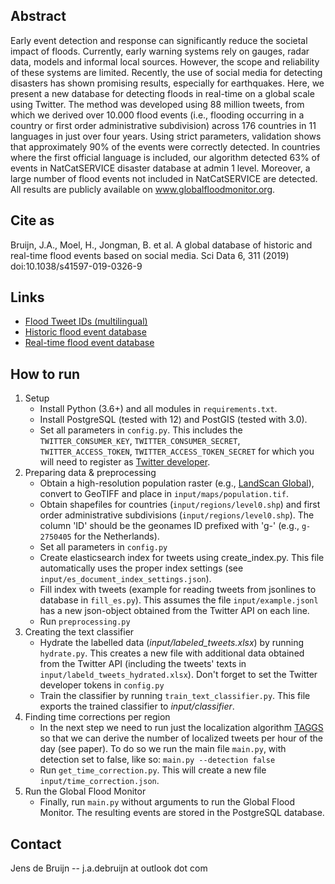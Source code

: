 ## Abstract
Early event detection and response can significantly reduce the societal impact of floods. Currently, early warning systems rely on gauges, radar data, models and informal local sources. However, the scope and reliability of these systems are limited. Recently, the use of social media for detecting disasters has shown promising results, especially for earthquakes. Here, we present a new database for detecting floods in real-time on a global scale using Twitter. The method was developed using 88 million tweets, from which we derived over 10.000 flood events (i.e., flooding occurring in a country or first order administrative subdivision) across 176 countries in 11 languages in just over four years. Using strict parameters, validation shows that approximately 90% of the events were correctly detected. In countries where the first official language is included, our algorithm detected 63% of events in NatCatSERVICE disaster database at admin 1 level. Moreover, a large number of flood events not included in NatCatSERVICE are detected. All results are publicly available on www.globalfloodmonitor.org.

## Cite as
Bruijn, J.A., Moel, H., Jongman, B. et al. A global database of historic and real-time flood events based on social media. Sci Data 6, 311 (2019) doi:10.1038/s41597-019-0326-9

## Links
 - [Flood Tweet IDs (multilingual)](https://doi.org/10.7910/DVN/T3ZFMR)
 - [Historic flood event database](https://doi.org/10.5281/zenodo.3525033)
 - [Real-time flood event database](https://www.globalfloodmonitor.org)

## How to run
1. Setup
    - Install Python (3.6+) and all modules in `requirements.txt`.
    - Install PostgreSQL (tested with 12) and PostGIS (tested with 3.0).
    - Set all parameters in `config.py`. This includes the `TWITTER_CONSUMER_KEY`, `TWITTER_CONSUMER_SECRET`, `TWITTER_ACCESS_TOKEN`, `TWITTER_ACCESS_TOKEN_SECRET` for which you will need to register as [Twitter developer](https://developer.twitter.com/).
2. Preparing data & preprocessing
    - Obtain a high-resolution population raster (e.g., [LandScan Global](https://landscan.ornl.gov/)), convert to GeoTIFF and place in `input/maps/population.tif`.
    - Obtain shapefiles for countries (`input/regions/level0.shp`) and first order administrative subdivisions (`input/regions/level0.shp`). The column 'ID' should be the geonames ID prefixed with 'g-' (e.g., `g-2750405` for the Netherlands).
    - Set all parameters in `config.py`
    - Create elasticsearch index for tweets using create_index.py. This file automatically uses the proper index settings (see `input/es_document_index_settings.json`).
    - Fill index with tweets (example for reading tweets from jsonlines to database in `fill_es.py`). This assumes the file `input/example.jsonl` has a new json-object obtained from the Twitter API on each line.
    - Run `preprocessing.py`
3. Creating the text classifier
    - Hydrate the labelled data (*input/labeled_tweets.xlsx*) by running `hydrate.py`. This creates a new file with additional data obtained from the Twitter API (including the tweets' texts in `input/labeld_tweets_hydrated.xlsx`). Don't forget to set the Twitter developer tokens in `config.py`
    - Train the classifier by running `train_text_classifier.py`. This file exports the trained classifier to *input/classifier*.
4. Finding time corrections per region
    - In the next step we need to run just the localization algorithm [TAGGS](https://github.com/jensdebruijn/TAGGS) so that we can derive the number of localized tweets per hour of the day (see paper). To do so we run the main file `main.py`, with detection set to false, like so: `main.py --detection false`
    - Run `get_time_correction.py`. This will create a new file `input/time_correction.json`.
5. Run the Global Flood Monitor
    - Finally, run `main.py` without arguments to run the Global Flood Monitor. The resulting events are stored in the PostgreSQL database.

## Contact
Jens de Bruijn -- j.a.debruijn at outlook dot com